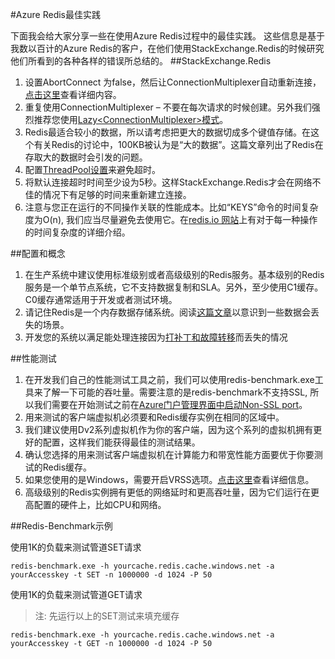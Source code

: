 <properties 
	pageTitle="Azure Redis最佳实践" 
	description="Azure Redis最佳实践" 
	services="redis-cache" 
	documentationCenter="" 
	authors=""
	manager="" 
	editor=""/>
<tags ms.service="redis-cache-aog" ms.date="" wacn.date="08/31/2016"/>
#Azure Redis最佳实践

下面我会给大家分享一些在使用Azure Redis过程中的最佳实践。 这些信息是基于我数以百计的Azure Redis的客户，在他们使用StackExchange.Redis的时候研究他们所看到的各种各样的错误所总结的。
##StackExchange.Redis

1.	设置AbortConnect 为false，然后让ConnectionMultiplexer自动重新连接， [点击这里](https://gist.github.com/JonCole/36ba6f60c274e89014dd#file-se-redis-setabortconnecttofalse-md)查看详细内容。
2.	重复使用ConnectionMultiplexer – 不要在每次请求的时候创建。另外我们强烈推荐您使用[Lazy&lt;ConnectionMultiplexer&gt;模式](https://www.azure.cn/documentation/articles/cache-dotnet-how-to-use-azure-redis-cache/#connect-to-the-cache)。 
3.	Redis最适合较小的数据，所以请考虑把更大的数据切成多个键值存储。在这个有关Redis的讨论中，100KB被认为是“大的数据”。这篇文章列出了Redis在存取大的数据时会引发的问题。
4.	配置[ThreadPool设置](https://gist.github.com/JonCole/e65411214030f0d823cb)来避免超时。
5.	将默认连接超时时间至少设为5秒。这样StackExchange.Redis才会在网络不佳的情况下有足够的时间来重新建立连接。
6.	注意与您正在运行的不同操作关联的性能成本。比如“KEYS”命令的时间复杂度为O(n), 我们应当尽量避免去使用它。在[redis.io 网站](http://redis.io/commands/)上有对于每一种操作的时间复杂度的详细介绍。

##配置和概念

1.	在生产系统中建议使用标准级别或者高级级别的Redis服务。基本级别的Redis服务是一个单节点系统，它不支持数据复制和SLA。另外，至少使用C1缓存。 C0缓存通常适用于开发或者测试环境。
2.	请记住Redis是一个内存数据存储系统。阅读[这篇文章](https://gist.github.com/JonCole/b6354d92a2d51c141490f10142884ea4#file-whathappenedtomydatainredis-md)以意识到一些数据会丢失的场景。
3.	开发您的系统以满足能处理连接因为[打补丁和故障转移](https://gist.github.com/JonCole/317fe03805d5802e31cfa37e646e419d#file-azureredis-patchingexplained-md)而丢失的情况

##性能测试

1.	在开发我们自己的性能测试工具之前，我们可以使用redis-benchmark.exe工具来了解一下可能的吞吐量。需要注意的是redis-benchmark不支持SSL, 所以我们需要在开始测试之前在[Azure门户管理界面中启动Non-SSL port](https://azure.microsoft.com/en-us/documentation/articles/cache-configure/#access-ports)。
2.	用来测试的客户端虚拟机必须要和Redis缓存实例在相同的区域中。
3.	我们建议使用Dv2系列虚拟机作为你的客户端，因为这个系列的虚拟机拥有更好的配置，这样我们能获得最佳的测试结果。
4.	确认您选择的用来测试客户端虚拟机在计算能力和带宽性能方面要优于你要测试的Redis缓存。
5.	如果您使用的是Windows，需要开启VRSS选项。[点击这里](https://technet.microsoft.com/zh-cn/library/dn383582%28v=ws.11%29.aspx)查看详细信息。
6.	高级级别的Redis实例拥有更低的网络延时和更高吞吐量，因为它们运行在更高配置的硬件上，比如CPU和网络。

##Redis-Benchmark示例

使用1K的负载来测试管道SET请求

    redis-benchmark.exe -h yourcache.redis.cache.windows.net -a yourAccesskey -t SET -n 1000000 -d 1024 -P 50
    
使用1K的负载来测试管道GET请求
>注: 先运行以上的SET测试来填充缓存

    redis-benchmark.exe -h yourcache.redis.cache.windows.net -a yourAccesskey -t GET -n 1000000 -d 1024 -P 50
